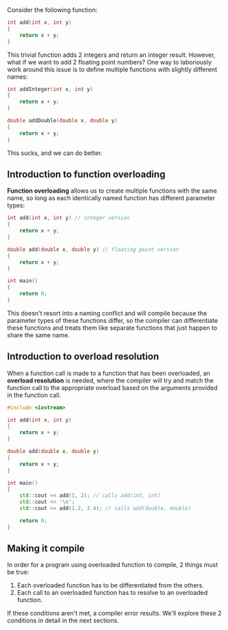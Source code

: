 Consider the following function:
```cpp
int add(int x, int y)
{
    return x + y;
}
```

This trivial function adds 2 integers and return an integer result. However, what if we want to add 2 floating point numbers? One way to laboriously work around this issue is to define multiple functions with slightly different names:
```cpp
int addInteger(int x, int y)
{
    return x + y;
}

double addDouble(double x, double y)
{
    return x + y;
}
```

This sucks, and we can do better.

## Introduction to function overloading

**Function overloading** allows us to create multiple functions with the same name, so long as each identically named function has different parameter types:

```cpp
int add(int x, int y) // integer version
{
    return x + y;
}

double add(double x, double y) // floating point version
{
    return x + y;
}

int main()
{
    return 0;
}
```

This doesn't resort into a naming conflict and will compile because the parameter types of these functions differ, so the compiler can differentiate these functions and treats them like separate functions that just happen to share the same name.

## Introduction to overload resolution

When a function call is made to a function that has been overloaded, an **overload resolution** is needed, where the compiler will try and match the function call to the appropriate overload based on the arguments provided in the function call.

```cpp
#include <iostream>

int add(int x, int y)
{
    return x + y;
}

double add(double x, double y)
{
    return x + y;
}

int main()
{
    std::cout << add(1, 2); // calls add(int, int)
    std::cout << '\n';
    std::cout << add(1.2, 3.4); // calls add(double, double)

    return 0;
}
```

## Making it compile

In order for a program using overloaded function to compile, 2 things must be true:

1. Each overloaded function has to be differentiated from the others.
2. Each call to an overloaded function has to resolve to an overloaded function.

If these conditions aren't met, a compiler error results. We'll explore these 2 conditions in detail in the next sections.




